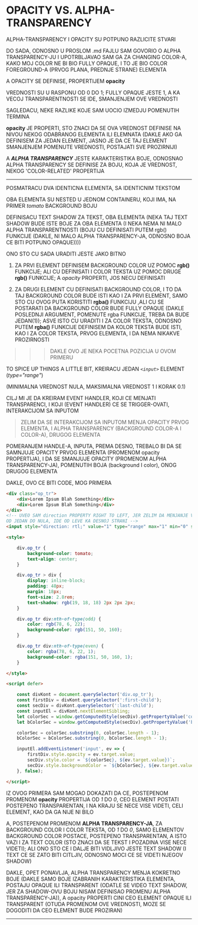 # OPACITY VS. ALPHA-TRANSPARENCY

ALPHA-TRANSPARENCY I OPACITY SU POTPUNO RAZLICITE STVARI

DO SADA, ODNOSNO U PROSLOM .md FAJLU SAM GOVORIO O ALPHA TRANSPARENCY-JU I UPOTRBLJAVAO SAM GA ZA CHANGING COLOR-A, KAKO MOJ COLOR NE BI BIO FULLY OPAQUE, I TO JE BIO COLOR FOREGROUND-A (PRVOG PLANA, PREDNJE STRANE) ELEMENTA

A OPACITY SE DEFINISE, PROPERTIJEM **opacity**

VREDNOSTI SU U RASPONU OD 0 DO 1; FULLY OPAQUE JESTE 1, A KA VECOJ TRANSPARENTNOSTI SE IDE, SMANJENJEM OVE VREDNOSTI

SAGLEDACU, NEKE RAZLIKE KOJE SAM UOCIO IZMEDJU POMENUTIH TERMINA

**opacity** JE PROPERTI, STO ZNACI DA SE OVA VREDNOST DEFINISE NA NIVOU NEKOG ODABRANOG ELEMENTA ILI ELEMNATA (DAKLE AKO GA DEFINISEM ZA JEDAN ELEMENT, JASNO JE DA CE TAJ ELEMENT SMANJENJEM POMENUTE VREDNOSTI, POSTAJATI SVE PROZIRNIJI)

A ***ALPHA TRANSPARENCY*** JESTE KARAKTERISTIKA BOJE, ODNOSNAO ALPHA TRANSPARENCY SE DEFINISE ZA BOJU, KOJA JE VREDNOST, NEKOG 'COLOR-RELATED' PROPERTIJA

****

POSMATRACU DVA IDENTICNA ELEMENTA, SA IDENTICNIM TEKSTOM

OBA ELEMENTA SU NESTED U JEDNOM CONTAINERU, KOJI IMA, NA PRIMER *tomato* BACKGROUND BOJU

DEFINISACU TEXT SHADOW ZA TEKST, OBA ELEMENTA (NEKA TAJ TEXT SHADOW BUDE ISTE BOJE ZA OBA ELEMENTA (I NEKA NEMA NI MALO ALPHA TRANSPARENTNOSTI (BOJU CU DEFINISATI PUTEM rgb() FUNKCIJE (DAKLE, NI MALO ALPHA TRANSPARENCY-JA, ODNOSNO BOJA CE BITI POTPUNO OPAQUE))))

ONO STO CU SADA URADITI JESTE JAKO BITNO

1. ZA PRVI ELEMENT DEFINISEM BACKGROUND COLOR UZ POMOC **rgb()** FUNKCIJE; ALI CU DEFINISATI I COLOR TEKSTA UZ POMOC DRUGE **rgb()** FUNKCIJE; A *opacity* PROPERTI, JOS NECU DEFINISATI

1. ZA DRUGI ELEMENT CU DEFINISATI BACKGROUND COLOR, I TO DA TAJ BACKGROUND COLOR BUDE ISTI KAO I ZA PRVI ELEMENT, SAMO STO CU OVOG PUTA KORISTITI **rgba()** FUNKCIJU ,ALI CU SE POSTARATI DA BACKGROUND COLOR BUDE FULLY OPAQUE (DAKLE POSLEDNJI ARGUMENT, POMENUTE rgba FUNKCIJE, TREBA DA BUDE JEDAN(1));  ASVE ISTO CU URADITI I ZA COLOR TEKSTA, ODNOSNO PUTEM **rgba()** FUNKCIJE DEFINISEM DA KOLOR TEKSTA BUDE ISTI, KAO I ZA COLOR TEKSTA, PRVOG ELEMENTA, I DA NEMA NIKAKVE PROZIRNOSTI  

>>> DAKLE OVO JE NEKA POCETNA POZICIJA U OVOM PRIMERU

TO SPICE UP THINGS A LITTLE BIT, KREIRACU JEDAN *`<input>`* ELEMENT (*type="range"*)

(MINIMALNA VREDNOST NULA, MAKSIMALNA VREDNOST 1 I KORAK 0.1)

CILJ MI JE DA KREIRAM EVENT HANDLER, KOJI CE MENJATI TRANSPARENCI, I KOJI (EVENT HANDLER) CE SE TRIGGER-OVATI, INTERAKCIJOM SA INPUTOM

> ZELIM DA SE INTERAKCIJOM SA INPUTOM MENJA OPACITY PRVOG ELEMENTA, I ALPHA TRANSPARENCY (BACKGROUND COLOR-A I COLOR-A), DRUGOG ELEMENTA

POMERANJEM HANDLE-A, INPUTA, PREMA DESNO, TREBALO BI DA SE SAMNJUJE OPACITY PRVOG ELEMENTA (PROMENOM opacity PROPERTIJA), I DA SE SMANJUJE OPACITY (PROMENOM ALPHA TRANSPARENCY-JA), POMENUTIH BOJA (background I color), ONOG DRUGOG ELEMENTA

DAKLE, OVO CE BITI CODE, MOG PRIMERA

```HTML
<div class="op_tr">
    <div>Lorem Ipsum Blah Something</div>
    <div>Lorem Ipsum Blah Something</div>
</div>
<!-- UVEO SAM direction PROPERTY RIGHT TO LEFT, JER ZELIM DA MENJANJE VREDNOSTI
OD JEDAN DO NULA, IDE OD LEVE KA DESNOJ STRANI -->
<input style="direction: rtl;" value="1" type="range" max="1" min="0" step="0.1">

<style>

    div.op_tr {
        background-color: tomato;
        text-align: center;
    }

    div.op_tr > div {
        display: inline-block;
        padding: 48px;
        margin: 18px;
        font-size: 2.8rem;
        text-shadow: rgb(19, 18, 18) 2px 2px 2px;
    }

    div.op_tr div:nth-of-type(odd) {
        color: rgb(78, 6, 22);
        background-color: rgb(151, 50, 160);
    }

    div.op_tr div:nth-of-type(even) {
        color: rgba(78, 6, 22, 1);
        background-color: rgba(151, 50, 160, 1);
    }

</style>

<script defer>

    const divKont = document.querySelector('div.op_tr');
    const firstDiv = divKont.querySelector(':first-child');
    const secDiv = divKont.querySelector(':last-child');
    const inputEl = divKont.nextElementSibling;
    let colorSec = window.getComputedStyle(secDiv).getPropertyValue('color');
    let bColorSec = window.getComputedStyle(secDiv).getPropertyValue('background-color');

    colorSec = colorSec.substring(0, colorSec.length - 1);
    bColorSec = bColorSec.substring(0, bColorSec.length - 1);

    inputEl.addEventListener('input', ev => {
        firstDiv.style.opacity = ev.target.value;
        secDiv.style.color = `${colorSec}, ${ev.target.value})`;
        secDiv.style.backgroundColor = `${bColorSec}, ${ev.target.value})`;
    }, false);

</script>

```

IZ OVOG PRIMERA SAM MOGAO DOKAZATI DA CE, POSTEPENOM PROMENOM **opacity** PROPERTIJA OD *1* DO *0*, CEO ELEMENT POSTATI POSTEPENO TRANSPARENTAN, I NA KRAJU SE NECE VISE VIDETI, CELI ELEMENT, KAO DA GA NIJE NI BILO

A, POSTEPENOM PROMENOM **ALPHA TRANSPARENCY-JA**, ZA BACKGROUND COLOR I COLOR TEKSTA, OD *1* DO *0*, SAMO ELEMENTOV BACKGROUND COLOR POSTACE, POSTEPENO TRANSPARENTAN, A ISTO VAZI I ZA TEXT COLOR (STO ZNACI DA SE TEKST I POZADINA VISE NECE VIDETI); ALI ONO STO CE I DALJE BITI VIDLJIVO JESTE TEXT SHADOW (I TEXT CE SE ZATO BITI CITLJIV, ODNOSNO MOCI CE SE VIDETI NJEGOV SHADOW)

DAKLE, OPET PONAVLJA, ALPHA TRANSPARENCY MENJA KOKRETNO BOJE (DAKLE SAMO BOJE IZABRANIH KARAKTERISTIKA ELEMENTA, POSTAJU OPAQUE ILI TRANSPARENT (ODATLE SE VIDEO TEXT SHADOW, JER ZA SHADOW-OVU BOJU NISAM DEFINISAO PROMENU ALPHA TRANSPARENCY-JA)), A opacity PROPERTI CINI CEO ELEMENT OPAQUE ILI TRANSPARENT (OTUDA PROMENOM OVE VREDNOSTI, MOZE SE DOGODITI DA CEO ELEMENT BUDE PROZIRAN)

****
